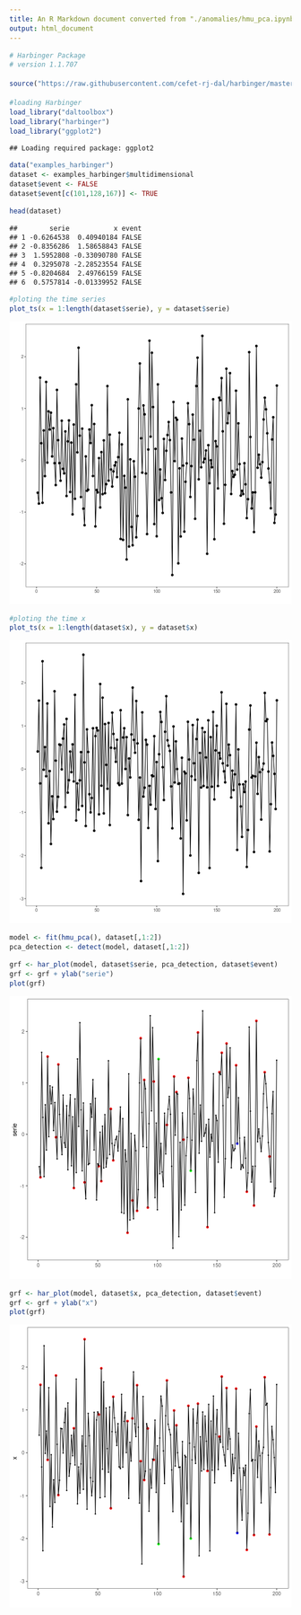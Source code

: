 ```yaml
---
title: An R Markdown document converted from "./anomalies/hmu_pca.ipynb"
output: html_document
---
```



```r
# Harbinger Package
# version 1.1.707

source("https://raw.githubusercontent.com/cefet-rj-dal/harbinger/master/jupyter.R")

#loading Harbinger
load_library("daltoolbox") 
load_library("harbinger") 
load_library("ggplot2")
```

```
## Loading required package: ggplot2
```


```r
data("examples_harbinger")
dataset <- examples_harbinger$multidimensional
dataset$event <- FALSE
dataset$event[c(101,128,167)] <- TRUE
```


```r
head(dataset)
```

```
##        serie           x event
## 1 -0.6264538  0.40940184 FALSE
## 2 -0.8356286  1.58658843 FALSE
## 3  1.5952808 -0.33090780 FALSE
## 4  0.3295078 -2.28523554 FALSE
## 5 -0.8204684  2.49766159 FALSE
## 6  0.5757814 -0.01339952 FALSE
```


```r
#ploting the time series
plot_ts(x = 1:length(dataset$serie), y = dataset$serie)
```

![plot of chunk unnamed-chunk-4](hmu_pca/unnamed-chunk-4-1.png)


```r
#ploting the time x
plot_ts(x = 1:length(dataset$x), y = dataset$x)
```

![plot of chunk unnamed-chunk-5](hmu_pca/unnamed-chunk-5-1.png)


```r
model <- fit(hmu_pca(), dataset[,1:2])
pca_detection <- detect(model, dataset[,1:2])
```


```r
grf <- har_plot(model, dataset$serie, pca_detection, dataset$event)
grf <- grf + ylab("serie")
plot(grf)
```

![plot of chunk unnamed-chunk-7](hmu_pca/unnamed-chunk-7-1.png)


```r
grf <- har_plot(model, dataset$x, pca_detection, dataset$event)
grf <- grf + ylab("x")
plot(grf)
```

![plot of chunk unnamed-chunk-8](hmu_pca/unnamed-chunk-8-1.png)

